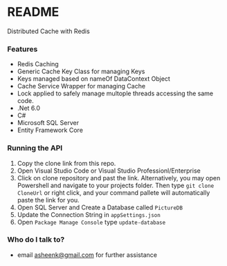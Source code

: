 # README #

Distributed Cache with Redis

### Features ###

* Redis Caching
* Generic Cache Key Class for managing Keys
* Keys managed based on nameOf DataContext Object
* Cache Service Wrapper for managing Cache
* Lock applied to safely manage multople threads accessing the same code. 
* .Net 6.0
* C#
* Microsoft SQL Server
* Entity Framework Core


### Running the API ###

1.	Copy the clone link from this repo.
2.	Open Visual Studio Code or Visual Studio Professionl/Enterprise
3.	Click on clone repository and past the link. Alternatively, you may open Powershell and navigate to your projects folder. Then type `git clone CloneUrl` or right click, and your command pallete will automatically paste the link for you.
4.	Open SQL Server and Create a Database called `PictureDB`
5.	Update the Connection String in `appSettings.json`
6. 	Open `Package Manage Console` type `update-database`


### Who do I talk to? ###

* email asheenk@gmail.com for further assistance
